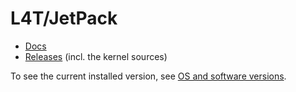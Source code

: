 # L4T/JetPack

* [Docs](https://docs.nvidia.com/jetson/l4t/)
* [Releases](https://developer.nvidia.com/embedded/linux-tegra-archive) (incl. the kernel sources)

To see the current installed version, see [OS and software versions](./VERSIONS.md).

